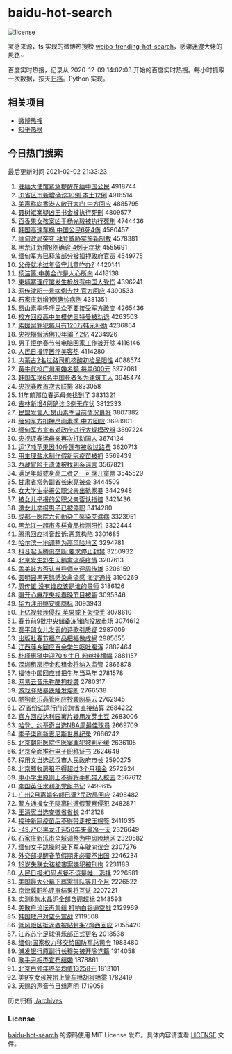 # baidu-hot-search

[![license](https://img.shields.io/github/license/Arrackisarookie/baidu-hot-search)](https://github.com/Arrackisarookie/baidu-hot-search/blob/master/LICENSE)

灵感来源，ts 实现的微博热搜榜 [weibo-trending-hot-search](https://github.com/justjavac/weibo-trending-hot-search)，感谢[迷渡](https://github.com/justjavac)大佬的思路~

百度实时热搜，记录从 2020-12-09 14:02:03 开始的百度实时热搜。每小时抓取一次数据，按天[归档](./archives)。Python 实现。

## 相关项目
+ [微博热搜](https://github.com/Arrackisarookie/weibo-hot-search)
+ [知乎热榜](https://github.com/Arrackisarookie/zhihu-top-search)

## 今日热门搜索

<!-- Rank Begin -->

最后更新时间 2021-02-02 21:33:23

1. [驻缅大使馆紧急提醒在缅中国公民](http://www.baidu.com/baidu?cl=3&tn=SE_baiduhomet8_jmjb7mjw&rsv_dl=fyb_top&fr=top1000&wd=%D7%A4%C3%E5%B4%F3%CA%B9%B9%DD%BD%F4%BC%B1%CC%E1%D0%D1%D4%DA%C3%E5%D6%D0%B9%FA%B9%AB%C3%F1) 4918744
1. [31省区市新增确诊30例 本土12例](http://www.baidu.com/baidu?cl=3&tn=SE_baiduhomet8_jmjb7mjw&rsv_dl=fyb_top&fr=top1000&wd=31%CA%A1%C7%F8%CA%D0%D0%C2%D4%F6%C8%B7%D5%EF30%C0%FD%20%B1%BE%CD%C112%C0%FD) 4916514
1. [美声称向香港人敞开大门 中方回应](http://www.baidu.com/baidu?cl=3&tn=SE_baiduhomet8_jmjb7mjw&rsv_dl=fyb_top&fr=top1000&wd=%C3%C0%C9%F9%B3%C6%CF%F2%CF%E3%B8%DB%C8%CB%B3%A8%BF%AA%B4%F3%C3%C5%20%D6%D0%B7%BD%BB%D8%D3%A6) 4885795
1. [聂树斌案疑凶王书金被执行死刑](http://www.baidu.com/baidu?cl=3&tn=SE_baiduhomet8_jmjb7mjw&rsv_dl=fyb_top&fr=top1000&wd=%C4%F4%CA%F7%B1%F3%B0%B8%D2%C9%D0%D7%CD%F5%CA%E9%BD%F0%B1%BB%D6%B4%D0%D0%CB%C0%D0%CC) 4809577
1. [百香果女孩案凶手杨光毅被执行死刑](http://www.baidu.com/baidu?cl=3&tn=SE_baiduhomet8_jmjb7mjw&rsv_dl=fyb_top&fr=top1000&wd=%B0%D9%CF%E3%B9%FB%C5%AE%BA%A2%B0%B8%D0%D7%CA%D6%D1%EE%B9%E2%D2%E3%B1%BB%D6%B4%D0%D0%CB%C0%D0%CC) 4744436
1. [韩国高速车祸 中国公民6死4伤](http://www.baidu.com/baidu?cl=3&tn=SE_baiduhomet8_jmjb7mjw&rsv_dl=fyb_top&fr=top1000&wd=%BA%AB%B9%FA%B8%DF%CB%D9%B3%B5%BB%F6%20%D6%D0%B9%FA%B9%AB%C3%F16%CB%C04%C9%CB) 4580457
1. [缅甸政局突变 拜登威胁实施新制裁](http://www.baidu.com/baidu?cl=3&tn=SE_baiduhomet8_jmjb7mjw&rsv_dl=fyb_top&fr=top1000&wd=%C3%E5%B5%E9%D5%FE%BE%D6%CD%BB%B1%E4%20%B0%DD%B5%C7%CD%FE%D0%B2%CA%B5%CA%A9%D0%C2%D6%C6%B2%C3) 4578381
1. [黑龙江新增8例确诊 4例无症状](http://www.baidu.com/baidu?cl=3&tn=SE_baiduhomet8_jmjb7mjw&rsv_dl=fyb_top&fr=top1000&wd=%BA%DA%C1%FA%BD%AD%D0%C2%D4%F68%C0%FD%C8%B7%D5%EF%204%C0%FD%CE%DE%D6%A2%D7%B4) 4555691
1. [缅甸军方已释放部分被扣押政府官员](http://www.baidu.com/baidu?cl=3&tn=SE_baiduhomet8_jmjb7mjw&rsv_dl=fyb_top&fr=top1000&wd=%C3%E5%B5%E9%BE%FC%B7%BD%D2%D1%CA%CD%B7%C5%B2%BF%B7%D6%B1%BB%BF%DB%D1%BA%D5%FE%B8%AE%B9%D9%D4%B1) 4549775
1. [父母就地过年留守儿童咋办?](http://www.baidu.com/baidu?cl=3&tn=SE_baiduhomet8_jmjb7mjw&rsv_dl=fyb_top&fr=top1000&wd=%B8%B8%C4%B8%BE%CD%B5%D8%B9%FD%C4%EA%C1%F4%CA%D8%B6%F9%CD%AF%D5%A6%B0%EC%3F) 4420141
1. [杨洁篪:中美合作是人心所向](http://www.baidu.com/baidu?cl=3&tn=SE_baiduhomet8_jmjb7mjw&rsv_dl=fyb_top&fr=top1000&wd=%D1%EE%BD%E0%F3%F8%3A%D6%D0%C3%C0%BA%CF%D7%F7%CA%C7%C8%CB%D0%C4%CB%F9%CF%F2) 4418138
1. [柬埔寨理疗馆发生枪战有中国人受伤](http://www.baidu.com/baidu?cl=3&tn=SE_baiduhomet8_jmjb7mjw&rsv_dl=fyb_top&fr=top1000&wd=%BC%ED%C6%D2%D5%AF%C0%ED%C1%C6%B9%DD%B7%A2%C9%FA%C7%B9%D5%BD%D3%D0%D6%D0%B9%FA%C8%CB%CA%DC%C9%CB) 4396241
1. [网传沈阳一号病例去世 官方回应](http://www.baidu.com/baidu?cl=3&tn=SE_baiduhomet8_jmjb7mjw&rsv_dl=fyb_top&fr=top1000&wd=%CD%F8%B4%AB%C9%F2%D1%F4%D2%BB%BA%C5%B2%A1%C0%FD%C8%A5%CA%C0%20%B9%D9%B7%BD%BB%D8%D3%A6) 4390533
1. [石家庄新增1例确诊病例](http://www.baidu.com/baidu?cl=3&tn=SE_baiduhomet8_jmjb7mjw&rsv_dl=fyb_top&fr=top1000&wd=%CA%AF%BC%D2%D7%AF%D0%C2%D4%F61%C0%FD%C8%B7%D5%EF%B2%A1%C0%FD) 4381351
1. [昂山素季呼吁民众不要接受军方政变](http://www.baidu.com/baidu?cl=3&tn=SE_baiduhomet8_jmjb7mjw&rsv_dl=fyb_top&fr=top1000&wd=%B0%BA%C9%BD%CB%D8%BC%BE%BA%F4%D3%F5%C3%F1%D6%DA%B2%BB%D2%AA%BD%D3%CA%DC%BE%FC%B7%BD%D5%FE%B1%E4) 4265436
1. [校方回应高中生模仿奥特曼被劝退](http://www.baidu.com/baidu?cl=3&tn=SE_baiduhomet8_jmjb7mjw&rsv_dl=fyb_top&fr=top1000&wd=%D0%A3%B7%BD%BB%D8%D3%A6%B8%DF%D6%D0%C9%FA%C4%A3%B7%C2%B0%C2%CC%D8%C2%FC%B1%BB%C8%B0%CD%CB) 4263503
1. [素媛案罪犯每月有120万韩元补助](http://www.baidu.com/baidu?cl=3&tn=SE_baiduhomet8_jmjb7mjw&rsv_dl=fyb_top&fr=top1000&wd=%CB%D8%E6%C2%B0%B8%D7%EF%B7%B8%C3%BF%D4%C2%D3%D0120%CD%F2%BA%AB%D4%AA%B2%B9%D6%FA) 4236864
1. [央视揭假活佛10年骗了2亿](http://www.baidu.com/baidu?cl=3&tn=SE_baiduhomet8_jmjb7mjw&rsv_dl=fyb_top&fr=top1000&wd=%D1%EB%CA%D3%BD%D2%BC%D9%BB%EE%B7%F010%C4%EA%C6%AD%C1%CB2%D2%DA) 4234926
1. [男子拒绝春节带电脑回家工作被开除](http://www.baidu.com/baidu?cl=3&tn=SE_baiduhomet8_jmjb7mjw&rsv_dl=fyb_top&fr=top1000&wd=%C4%D0%D7%D3%BE%DC%BE%F8%B4%BA%BD%DA%B4%F8%B5%E7%C4%D4%BB%D8%BC%D2%B9%A4%D7%F7%B1%BB%BF%AA%B3%FD) 4116146
1. [人民日报评医疗美容热](http://www.baidu.com/baidu?cl=3&tn=SE_baiduhomet8_jmjb7mjw&rsv_dl=fyb_top&fr=top1000&wd=%C8%CB%C3%F1%C8%D5%B1%A8%C6%C0%D2%BD%C1%C6%C3%C0%C8%DD%C8%C8) 4114280
1. [内蒙古2名过路司机核酸初检呈阳性](http://www.baidu.com/baidu?cl=3&tn=SE_baiduhomet8_jmjb7mjw&rsv_dl=fyb_top&fr=top1000&wd=%C4%DA%C3%C9%B9%C52%C3%FB%B9%FD%C2%B7%CB%BE%BB%FA%BA%CB%CB%E1%B3%F5%BC%EC%B3%CA%D1%F4%D0%D4) 4088574
1. [黄牛代抢广州离婚名额 每单600元](http://www.baidu.com/baidu?cl=3&tn=SE_baiduhomet8_jmjb7mjw&rsv_dl=fyb_top&fr=top1000&wd=%BB%C6%C5%A3%B4%FA%C7%C0%B9%E3%D6%DD%C0%EB%BB%E9%C3%FB%B6%EE%20%C3%BF%B5%A5600%D4%AA) 3972081
1. [韩国车祸6名中国死者多为建筑工人](http://www.baidu.com/baidu?cl=3&tn=SE_baiduhomet8_jmjb7mjw&rsv_dl=fyb_top&fr=top1000&wd=%BA%AB%B9%FA%B3%B5%BB%F66%C3%FB%D6%D0%B9%FA%CB%C0%D5%DF%B6%E0%CE%AA%BD%A8%D6%FE%B9%A4%C8%CB) 3945474
1. [央视春晚首次大联排](http://www.baidu.com/baidu?cl=3&tn=SE_baiduhomet8_jmjb7mjw&rsv_dl=fyb_top&fr=top1000&wd=%D1%EB%CA%D3%B4%BA%CD%ED%CA%D7%B4%CE%B4%F3%C1%AA%C5%C5) 3833058
1. [11年前那位春运母亲找到了](http://www.baidu.com/baidu?cl=3&tn=SE_baiduhomet8_jmjb7mjw&rsv_dl=fyb_top&fr=top1000&wd=11%C4%EA%C7%B0%C4%C7%CE%BB%B4%BA%D4%CB%C4%B8%C7%D7%D5%D2%B5%BD%C1%CB) 3831321
1. [吉林新增4例确诊 3例无症状](http://www.baidu.com/baidu?cl=3&tn=SE_baiduhomet8_jmjb7mjw&rsv_dl=fyb_top&fr=top1000&wd=%BC%AA%C1%D6%D0%C2%D4%F64%C0%FD%C8%B7%D5%EF%203%C0%FD%CE%DE%D6%A2%D7%B4) 3812333
1. [民盟发言人:昂山素季目前情况良好](http://www.baidu.com/baidu?cl=3&tn=SE_baiduhomet8_jmjb7mjw&rsv_dl=fyb_top&fr=top1000&wd=%C3%F1%C3%CB%B7%A2%D1%D4%C8%CB%3A%B0%BA%C9%BD%CB%D8%BC%BE%C4%BF%C7%B0%C7%E9%BF%F6%C1%BC%BA%C3) 3807382
1. [缅甸军方扣押昂山素季 中方回应](http://www.baidu.com/baidu?cl=3&tn=SE_baiduhomet8_jmjb7mjw&rsv_dl=fyb_top&fr=top1000&wd=%C3%E5%B5%E9%BE%FC%B7%BD%BF%DB%D1%BA%B0%BA%C9%BD%CB%D8%BC%BE%20%D6%D0%B7%BD%BB%D8%D3%A6) 3698901
1. [缅甸军方宣布对政府进行大规模改组](http://www.baidu.com/baidu?cl=3&tn=SE_baiduhomet8_jmjb7mjw&rsv_dl=fyb_top&fr=top1000&wd=%C3%E5%B5%E9%BE%FC%B7%BD%D0%FB%B2%BC%B6%D4%D5%FE%B8%AE%BD%F8%D0%D0%B4%F3%B9%E6%C4%A3%B8%C4%D7%E9) 3697224
1. [央视评春运母亲再次打动国人](http://www.baidu.com/baidu?cl=3&tn=SE_baiduhomet8_jmjb7mjw&rsv_dl=fyb_top&fr=top1000&wd=%D1%EB%CA%D3%C6%C0%B4%BA%D4%CB%C4%B8%C7%D7%D4%D9%B4%CE%B4%F2%B6%AF%B9%FA%C8%CB) 3674124
1. [运17吨苹果因40斤篷布被收过路费](http://www.baidu.com/baidu?cl=3&tn=SE_baiduhomet8_jmjb7mjw&rsv_dl=fyb_top&fr=top1000&wd=%D4%CB17%B6%D6%C6%BB%B9%FB%D2%F240%BD%EF%C5%F1%B2%BC%B1%BB%CA%D5%B9%FD%C2%B7%B7%D1) 3620713
1. [用生理盐水制作假新冠疫苗被抓](http://www.baidu.com/baidu?cl=3&tn=SE_baiduhomet8_jmjb7mjw&rsv_dl=fyb_top&fr=top1000&wd=%D3%C3%C9%FA%C0%ED%D1%CE%CB%AE%D6%C6%D7%F7%BC%D9%D0%C2%B9%DA%D2%DF%C3%E7%B1%BB%D7%A5) 3569439
1. [西藏冒险王遗体被找到系谣言](http://www.baidu.com/baidu?cl=3&tn=SE_baiduhomet8_jmjb7mjw&rsv_dl=fyb_top&fr=top1000&wd=%CE%F7%B2%D8%C3%B0%CF%D5%CD%F5%D2%C5%CC%E5%B1%BB%D5%D2%B5%BD%CF%B5%D2%A5%D1%D4) 3567821
1. [满足年龄或身高二者之一可享儿童票](http://www.baidu.com/baidu?cl=3&tn=SE_baiduhomet8_jmjb7mjw&rsv_dl=fyb_top&fr=top1000&wd=%C2%FA%D7%E3%C4%EA%C1%E4%BB%F2%C9%ED%B8%DF%B6%FE%D5%DF%D6%AE%D2%BB%BF%C9%CF%ED%B6%F9%CD%AF%C6%B1) 3545529
1. [甘肃省常务副省长宋亮被查](http://www.baidu.com/baidu?cl=3&tn=SE_baiduhomet8_jmjb7mjw&rsv_dl=fyb_top&fr=top1000&wd=%B8%CA%CB%E0%CA%A1%B3%A3%CE%F1%B8%B1%CA%A1%B3%A4%CB%CE%C1%C1%B1%BB%B2%E9) 3444509
1. [女大学生举报公职父亲出轨家暴](http://www.baidu.com/baidu?cl=3&tn=SE_baiduhomet8_jmjb7mjw&rsv_dl=fyb_top&fr=top1000&wd=%C5%AE%B4%F3%D1%A7%C9%FA%BE%D9%B1%A8%B9%AB%D6%B0%B8%B8%C7%D7%B3%F6%B9%EC%BC%D2%B1%A9) 3442948
1. [被女儿举报的公职父亲否认指控](http://www.baidu.com/baidu?cl=3&tn=SE_baiduhomet8_jmjb7mjw&rsv_dl=fyb_top&fr=top1000&wd=%B1%BB%C5%AE%B6%F9%BE%D9%B1%A8%B5%C4%B9%AB%D6%B0%B8%B8%C7%D7%B7%F1%C8%CF%D6%B8%BF%D8) 3421436
1. [遭女儿举报男子已被停职](http://www.baidu.com/baidu?cl=3&tn=SE_baiduhomet8_jmjb7mjw&rsv_dl=fyb_top&fr=top1000&wd=%D4%E2%C5%AE%B6%F9%BE%D9%B1%A8%C4%D0%D7%D3%D2%D1%B1%BB%CD%A3%D6%B0) 3414280
1. [成都一医院六旬勤杂工感染艾滋病](http://www.baidu.com/baidu?cl=3&tn=SE_baiduhomet8_jmjb7mjw&rsv_dl=fyb_top&fr=top1000&wd=%B3%C9%B6%BC%D2%BB%D2%BD%D4%BA%C1%F9%D1%AE%C7%DA%D4%D3%B9%A4%B8%D0%C8%BE%B0%AC%D7%CC%B2%A1) 3323951
1. [黑龙江一超市多样食品检测阳性](http://www.baidu.com/baidu?cl=3&tn=SE_baiduhomet8_jmjb7mjw&rsv_dl=fyb_top&fr=top1000&wd=%BA%DA%C1%FA%BD%AD%D2%BB%B3%AC%CA%D0%B6%E0%D1%F9%CA%B3%C6%B7%BC%EC%B2%E2%D1%F4%D0%D4) 3322444
1. [腾讯回应抖音起诉:恶意构陷](http://www.baidu.com/baidu?cl=3&tn=SE_baiduhomet8_jmjb7mjw&rsv_dl=fyb_top&fr=top1000&wd=%CC%DA%D1%B6%BB%D8%D3%A6%B6%B6%D2%F4%C6%F0%CB%DF%3A%B6%F1%D2%E2%B9%B9%CF%DD) 3301685
1. [哈尔滨一地调整为高风险地区](http://www.baidu.com/baidu?cl=3&tn=SE_baiduhomet8_jmjb7mjw&rsv_dl=fyb_top&fr=top1000&wd=%B9%FE%B6%FB%B1%F5%D2%BB%B5%D8%B5%F7%D5%FB%CE%AA%B8%DF%B7%E7%CF%D5%B5%D8%C7%F8) 3294781
1. [抖音起诉腾讯垄断:要求停止封禁](http://www.baidu.com/baidu?cl=3&tn=SE_baiduhomet8_jmjb7mjw&rsv_dl=fyb_top&fr=top1000&wd=%B6%B6%D2%F4%C6%F0%CB%DF%CC%DA%D1%B6%C2%A2%B6%CF%3A%D2%AA%C7%F3%CD%A3%D6%B9%B7%E2%BD%FB) 3250932
1. [北京发生野生天鹅禽流感疫情](http://www.baidu.com/baidu?cl=3&tn=SE_baiduhomet8_jmjb7mjw&rsv_dl=fyb_top&fr=top1000&wd=%B1%B1%BE%A9%B7%A2%C9%FA%D2%B0%C9%FA%CC%EC%B6%EC%C7%DD%C1%F7%B8%D0%D2%DF%C7%E9) 3207613
1. [孟美岐方否认当导师点评周传雄](http://www.baidu.com/baidu?cl=3&tn=SE_baiduhomet8_jmjb7mjw&rsv_dl=fyb_top&fr=top1000&wd=%C3%CF%C3%C0%E1%AA%B7%BD%B7%F1%C8%CF%B5%B1%B5%BC%CA%A6%B5%E3%C6%C0%D6%DC%B4%AB%D0%DB) 3206159
1. [圆明园黑天鹅感染禽流感 海淀通报](http://www.baidu.com/baidu?cl=3&tn=SE_baiduhomet8_jmjb7mjw&rsv_dl=fyb_top&fr=top1000&wd=%D4%B2%C3%F7%D4%B0%BA%DA%CC%EC%B6%EC%B8%D0%C8%BE%C7%DD%C1%F7%B8%D0%20%BA%A3%B5%ED%CD%A8%B1%A8) 3190269
1. [周传雄 没有谁应该是谁的导师](http://www.baidu.com/baidu?cl=3&tn=SE_baiduhomet8_jmjb7mjw&rsv_dl=fyb_top&fr=top1000&wd=%D6%DC%B4%AB%D0%DB%20%C3%BB%D3%D0%CB%AD%D3%A6%B8%C3%CA%C7%CB%AD%B5%C4%B5%BC%CA%A6) 3186126
1. [曝开心麻花央视春晚节目被毙](http://www.baidu.com/baidu?cl=3&tn=SE_baiduhomet8_jmjb7mjw&rsv_dl=fyb_top&fr=top1000&wd=%C6%D8%BF%AA%D0%C4%C2%E9%BB%A8%D1%EB%CA%D3%B4%BA%CD%ED%BD%DA%C4%BF%B1%BB%B1%D0) 3095346
1. [华为注册姚安娜商标](http://www.baidu.com/baidu?cl=3&tn=SE_baiduhomet8_jmjb7mjw&rsv_dl=fyb_top&fr=top1000&wd=%BB%AA%CE%AA%D7%A2%B2%E1%D2%A6%B0%B2%C4%C8%C9%CC%B1%EA) 3093943
1. [上亿视频涉侵权 苹果或下架快手](http://www.baidu.com/baidu?cl=3&tn=SE_baiduhomet8_jmjb7mjw&rsv_dl=fyb_top&fr=top1000&wd=%C9%CF%D2%DA%CA%D3%C6%B5%C9%E6%C7%D6%C8%A8%20%C6%BB%B9%FB%BB%F2%CF%C2%BC%DC%BF%EC%CA%D6) 3078610
1. [春节前9批中央储备冻猪肉投放市场](http://www.baidu.com/baidu?cl=3&tn=SE_baiduhomet8_jmjb7mjw&rsv_dl=fyb_top&fr=top1000&wd=%B4%BA%BD%DA%C7%B09%C5%FA%D6%D0%D1%EB%B4%A2%B1%B8%B6%B3%D6%ED%C8%E2%CD%B6%B7%C5%CA%D0%B3%A1) 3074612
1. [贾平凹女儿发表的诗歌引质疑](http://www.baidu.com/baidu?cl=3&tn=SE_baiduhomet8_jmjb7mjw&rsv_dl=fyb_top&fr=top1000&wd=%BC%D6%C6%BD%B0%BC%C5%AE%B6%F9%B7%A2%B1%ED%B5%C4%CA%AB%B8%E8%D2%FD%D6%CA%D2%C9) 2987009
1. [出版社春节福产品把福做成祸](http://www.baidu.com/baidu?cl=3&tn=SE_baiduhomet8_jmjb7mjw&rsv_dl=fyb_top&fr=top1000&wd=%B3%F6%B0%E6%C9%E7%B4%BA%BD%DA%B8%A3%B2%FA%C6%B7%B0%D1%B8%A3%D7%F6%B3%C9%BB%F6) 2985655
1. [江西萍乡回应百余学生呕吐腹泻](http://www.baidu.com/baidu?cl=3&tn=SE_baiduhomet8_jmjb7mjw&rsv_dl=fyb_top&fr=top1000&wd=%BD%AD%CE%F7%C6%BC%CF%E7%BB%D8%D3%A6%B0%D9%D3%E0%D1%A7%C9%FA%C5%BB%CD%C2%B8%B9%D0%BA) 2882464
1. [朴槿惠狱中迎70岁生日 粉丝挂横幅](http://www.baidu.com/baidu?cl=3&tn=SE_baiduhomet8_jmjb7mjw&rsv_dl=fyb_top&fr=top1000&wd=%C6%D3%E9%C8%BB%DD%D3%FC%D6%D0%D3%AD70%CB%EA%C9%FA%C8%D5%20%B7%DB%CB%BF%B9%D2%BA%E1%B7%F9) 2881157
1. [深圳租房押金和租金将纳入监管](http://www.baidu.com/baidu?cl=3&tn=SE_baiduhomet8_jmjb7mjw&rsv_dl=fyb_top&fr=top1000&wd=%C9%EE%DB%DA%D7%E2%B7%BF%D1%BA%BD%F0%BA%CD%D7%E2%BD%F0%BD%AB%C4%C9%C8%EB%BC%E0%B9%DC) 2866878
1. [福特中国回应错把牛年当马年](http://www.baidu.com/baidu?cl=3&tn=SE_baiduhomet8_jmjb7mjw&rsv_dl=fyb_top&fr=top1000&wd=%B8%A3%CC%D8%D6%D0%B9%FA%BB%D8%D3%A6%B4%ED%B0%D1%C5%A3%C4%EA%B5%B1%C2%ED%C4%EA) 2781578
1. [网易云音乐称酷狗抄袭](http://www.baidu.com/baidu?cl=3&tn=SE_baiduhomet8_jmjb7mjw&rsv_dl=fyb_top&fr=top1000&wd=%CD%F8%D2%D7%D4%C6%D2%F4%C0%D6%B3%C6%BF%E1%B9%B7%B3%AD%CF%AE) 2780317
1. [游戏驿站暴跌触发熔断](http://www.baidu.com/baidu?cl=3&tn=SE_baiduhomet8_jmjb7mjw&rsv_dl=fyb_top&fr=top1000&wd=%D3%CE%CF%B7%E6%E4%D5%BE%B1%A9%B5%F8%B4%A5%B7%A2%C8%DB%B6%CF) 2766538
1. [酷狗音乐高管回应抄袭网易云](http://www.baidu.com/baidu?cl=3&tn=SE_baiduhomet8_jmjb7mjw&rsv_dl=fyb_top&fr=top1000&wd=%BF%E1%B9%B7%D2%F4%C0%D6%B8%DF%B9%DC%BB%D8%D3%A6%B3%AD%CF%AE%CD%F8%D2%D7%D4%C6) 2762945
1. [27省份试运行门诊跨省直接结算](http://www.baidu.com/baidu?cl=3&tn=SE_baiduhomet8_jmjb7mjw&rsv_dl=fyb_top&fr=top1000&wd=27%CA%A1%B7%DD%CA%D4%D4%CB%D0%D0%C3%C5%D5%EF%BF%E7%CA%A1%D6%B1%BD%D3%BD%E1%CB%E3) 2684222
1. [官方回应达利园薯片疑用发芽土豆](http://www.baidu.com/baidu?cl=3&tn=SE_baiduhomet8_jmjb7mjw&rsv_dl=fyb_top&fr=top1000&wd=%B9%D9%B7%BD%BB%D8%D3%A6%B4%EF%C0%FB%D4%B0%CA%ED%C6%AC%D2%C9%D3%C3%B7%A2%D1%BF%CD%C1%B6%B9) 2683006
1. [哈登、约基奇当选NBA周最佳球员](http://www.baidu.com/baidu?cl=3&tn=SE_baiduhomet8_jmjb7mjw&rsv_dl=fyb_top&fr=top1000&wd=%B9%FE%B5%C7%A1%A2%D4%BC%BB%F9%C6%E6%B5%B1%D1%A1NBA%D6%DC%D7%EE%BC%D1%C7%F2%D4%B1) 2669709
1. [李子柒刷新吉尼斯世界纪录](http://www.baidu.com/baidu?cl=3&tn=SE_baiduhomet8_jmjb7mjw&rsv_dl=fyb_top&fr=top1000&wd=%C0%EE%D7%D3%C6%E2%CB%A2%D0%C2%BC%AA%C4%E1%CB%B9%CA%C0%BD%E7%BC%CD%C2%BC) 2666242
1. [北京朝阳医院伤医案罪犯被判死缓](http://www.baidu.com/baidu?cl=3&tn=SE_baiduhomet8_jmjb7mjw&rsv_dl=fyb_top&fr=top1000&wd=%B1%B1%BE%A9%B3%AF%D1%F4%D2%BD%D4%BA%C9%CB%D2%BD%B0%B8%D7%EF%B7%B8%B1%BB%C5%D0%CB%C0%BB%BA) 2636105
1. [北京全面推行电子职称证书](http://www.baidu.com/baidu?cl=3&tn=SE_baiduhomet8_jmjb7mjw&rsv_dl=fyb_top&fr=top1000&wd=%B1%B1%BE%A9%C8%AB%C3%E6%CD%C6%D0%D0%B5%E7%D7%D3%D6%B0%B3%C6%D6%A4%CA%E9) 2624649
1. [程用文当选武汉市人民政府市长](http://www.baidu.com/baidu?cl=3&tn=SE_baiduhomet8_jmjb7mjw&rsv_dl=fyb_top&fr=top1000&wd=%B3%CC%D3%C3%CE%C4%B5%B1%D1%A1%CE%E4%BA%BA%CA%D0%C8%CB%C3%F1%D5%FE%B8%AE%CA%D0%B3%A4) 2590275
1. [北京预收房租不得超过3个月租金](http://www.baidu.com/baidu?cl=3&tn=SE_baiduhomet8_jmjb7mjw&rsv_dl=fyb_top&fr=top1000&wd=%B1%B1%BE%A9%D4%A4%CA%D5%B7%BF%D7%E2%B2%BB%B5%C3%B3%AC%B9%FD3%B8%F6%D4%C2%D7%E2%BD%F0) 2572924
1. [中小学生原则上不得将手机带入校园](http://www.baidu.com/baidu?cl=3&tn=SE_baiduhomet8_jmjb7mjw&rsv_dl=fyb_top&fr=top1000&wd=%D6%D0%D0%A1%D1%A7%C9%FA%D4%AD%D4%F2%C9%CF%B2%BB%B5%C3%BD%AB%CA%D6%BB%FA%B4%F8%C8%EB%D0%A3%D4%B0) 2567612
1. [李国英任水利部党组书记](http://www.baidu.com/baidu?cl=3&tn=SE_baiduhomet8_jmjb7mjw&rsv_dl=fyb_top&fr=top1000&wd=%C0%EE%B9%FA%D3%A2%C8%CE%CB%AE%C0%FB%B2%BF%B5%B3%D7%E9%CA%E9%BC%C7) 2499615
1. [广州2月离婚名额已满?民政局回应](http://www.baidu.com/baidu?cl=3&tn=SE_baiduhomet8_jmjb7mjw&rsv_dl=fyb_top&fr=top1000&wd=%B9%E3%D6%DD2%D4%C2%C0%EB%BB%E9%C3%FB%B6%EE%D2%D1%C2%FA%3F%C3%F1%D5%FE%BE%D6%BB%D8%D3%A6) 2498482
1. [警方通报女子隔离时遭假警察侵犯](http://www.baidu.com/baidu?cl=3&tn=SE_baiduhomet8_jmjb7mjw&rsv_dl=fyb_top&fr=top1000&wd=%BE%AF%B7%BD%CD%A8%B1%A8%C5%AE%D7%D3%B8%F4%C0%EB%CA%B1%D4%E2%BC%D9%BE%AF%B2%EC%C7%D6%B7%B8) 2482871
1. [王清宪当选安徽省省长](http://www.baidu.com/baidu?cl=3&tn=SE_baiduhomet8_jmjb7mjw&rsv_dl=fyb_top&fr=top1000&wd=%CD%F5%C7%E5%CF%DC%B5%B1%D1%A1%B0%B2%BB%D5%CA%A1%CA%A1%B3%A4) 2412128
1. [接种新冠疫苗后不得带走按压棉签](http://www.baidu.com/baidu?cl=3&tn=SE_baiduhomet8_jmjb7mjw&rsv_dl=fyb_top&fr=top1000&wd=%BD%D3%D6%D6%D0%C2%B9%DA%D2%DF%C3%E7%BA%F3%B2%BB%B5%C3%B4%F8%D7%DF%B0%B4%D1%B9%C3%DE%C7%A9) 2411035
1. [-49.7℃!黑龙江迎50年来最冷一天](http://www.baidu.com/baidu?cl=3&tn=SE_baiduhomet8_jmjb7mjw&rsv_dl=fyb_top&fr=top1000&wd=-49.7%A1%E6%21%BA%DA%C1%FA%BD%AD%D3%AD50%C4%EA%C0%B4%D7%EE%C0%E4%D2%BB%CC%EC) 2326649
1. [石家庄新乐市全域调整为中风险地区](http://www.baidu.com/baidu?cl=3&tn=SE_baiduhomet8_jmjb7mjw&rsv_dl=fyb_top&fr=top1000&wd=%CA%AF%BC%D2%D7%AF%D0%C2%C0%D6%CA%D0%C8%AB%D3%F2%B5%F7%D5%FB%CE%AA%D6%D0%B7%E7%CF%D5%B5%D8%C7%F8) 2320582
1. [缅甸女子跳操时录下军车驶向议会](http://www.baidu.com/baidu?cl=3&tn=SE_baiduhomet8_jmjb7mjw&rsv_dl=fyb_top&fr=top1000&wd=%C3%E5%B5%E9%C5%AE%D7%D3%CC%F8%B2%D9%CA%B1%C2%BC%CF%C2%BE%FC%B3%B5%CA%BB%CF%F2%D2%E9%BB%E1) 2307276
1. [外交部提醒春节假期非必要不出国](http://www.baidu.com/baidu?cl=3&tn=SE_baiduhomet8_jmjb7mjw&rsv_dl=fyb_top&fr=top1000&wd=%CD%E2%BD%BB%B2%BF%CC%E1%D0%D1%B4%BA%BD%DA%BC%D9%C6%DA%B7%C7%B1%D8%D2%AA%B2%BB%B3%F6%B9%FA) 2246234
1. [19岁失联女孩被害案嫌犯被刑拘](http://www.baidu.com/baidu?cl=3&tn=SE_baiduhomet8_jmjb7mjw&rsv_dl=fyb_top&fr=top1000&wd=19%CB%EA%CA%A7%C1%AA%C5%AE%BA%A2%B1%BB%BA%A6%B0%B8%CF%D3%B7%B8%B1%BB%D0%CC%BE%D0) 2231188
1. [人民日报:扫码点餐不该是唯一选择](http://www.baidu.com/baidu?cl=3&tn=SE_baiduhomet8_jmjb7mjw&rsv_dl=fyb_top&fr=top1000&wd=%C8%CB%C3%F1%C8%D5%B1%A8%3A%C9%A8%C2%EB%B5%E3%B2%CD%B2%BB%B8%C3%CA%C7%CE%A8%D2%BB%D1%A1%D4%F1) 2226581
1. [美国最大公墓下葬需排队等几个月](http://www.baidu.com/baidu?cl=3&tn=SE_baiduhomet8_jmjb7mjw&rsv_dl=fyb_top&fr=top1000&wd=%C3%C0%B9%FA%D7%EE%B4%F3%B9%AB%C4%B9%CF%C2%D4%E1%D0%E8%C5%C5%B6%D3%B5%C8%BC%B8%B8%F6%D4%C2) 2226522
1. [京津冀职称评审结果将互认](http://www.baidu.com/baidu?cl=3&tn=SE_baiduhomet8_jmjb7mjw&rsv_dl=fyb_top&fr=top1000&wd=%BE%A9%BD%F2%BC%BD%D6%B0%B3%C6%C6%C0%C9%F3%BD%E1%B9%FB%BD%AB%BB%A5%C8%CF) 2207221
1. [实测8款水晶泥全部含硼超标](http://www.baidu.com/baidu?cl=3&tn=SE_baiduhomet8_jmjb7mjw&rsv_dl=fyb_top&fr=top1000&wd=%CA%B5%B2%E28%BF%EE%CB%AE%BE%A7%C4%E0%C8%AB%B2%BF%BA%AC%C5%F0%B3%AC%B1%EA) 2148593
1. [美散户论坛再集结 打响白银逼空战](http://www.baidu.com/baidu?cl=3&tn=SE_baiduhomet8_jmjb7mjw&rsv_dl=fyb_top&fr=top1000&wd=%C3%C0%C9%A2%BB%A7%C2%DB%CC%B3%D4%D9%BC%AF%BD%E1%20%B4%F2%CF%EC%B0%D7%D2%F8%B1%C6%BF%D5%D5%BD) 2129969
1. [韩国散户对空头宣战](http://www.baidu.com/baidu?cl=3&tn=SE_baiduhomet8_jmjb7mjw&rsv_dl=fyb_top&fr=top1000&wd=%BA%AB%B9%FA%C9%A2%BB%A7%B6%D4%BF%D5%CD%B7%D0%FB%D5%BD) 2119508
1. [低风险区抵返者被贴封条?鸡西回应](http://www.baidu.com/baidu?cl=3&tn=SE_baiduhomet8_jmjb7mjw&rsv_dl=fyb_top&fr=top1000&wd=%B5%CD%B7%E7%CF%D5%C7%F8%B5%D6%B7%B5%D5%DF%B1%BB%CC%F9%B7%E2%CC%F5%3F%BC%A6%CE%F7%BB%D8%D3%A6) 2055420
1. [江苏苏宁足球俱乐部正式更名](http://www.baidu.com/baidu?cl=3&tn=SE_baiduhomet8_jmjb7mjw&rsv_dl=fyb_top&fr=top1000&wd=%BD%AD%CB%D5%CB%D5%C4%FE%D7%E3%C7%F2%BE%E3%C0%D6%B2%BF%D5%FD%CA%BD%B8%FC%C3%FB) 2018538
1. [缅甸:国家权力移交给国防军总司令](http://www.baidu.com/baidu?cl=3&tn=SE_baiduhomet8_jmjb7mjw&rsv_dl=fyb_top&fr=top1000&wd=%C3%E5%B5%E9%3A%B9%FA%BC%D2%C8%A8%C1%A6%D2%C6%BD%BB%B8%F8%B9%FA%B7%C0%BE%FC%D7%DC%CB%BE%C1%EE) 1983480
1. [浦发银行原副行长穆矢被开除党籍](http://www.baidu.com/baidu?cl=3&tn=SE_baiduhomet8_jmjb7mjw&rsv_dl=fyb_top&fr=top1000&wd=%C6%D6%B7%A2%D2%F8%D0%D0%D4%AD%B8%B1%D0%D0%B3%A4%C4%C2%CA%B8%B1%BB%BF%AA%B3%FD%B5%B3%BC%AE) 1914058
1. [歌手尹相杰宣布结婚](http://www.baidu.com/baidu?cl=3&tn=SE_baiduhomet8_jmjb7mjw&rsv_dl=fyb_top&fr=top1000&wd=%B8%E8%CA%D6%D2%FC%CF%E0%BD%DC%D0%FB%B2%BC%BD%E1%BB%E9) 1878861
1. [北京白领年终奖均值13258元](http://www.baidu.com/baidu?cl=3&tn=SE_baiduhomet8_jmjb7mjw&rsv_dl=fyb_top&fr=top1000&wd=%B1%B1%BE%A9%B0%D7%C1%EC%C4%EA%D6%D5%BD%B1%BE%F9%D6%B513258%D4%AA) 1813101
1. [美9岁女孩被带上警车喷胡椒喷雾](http://www.baidu.com/baidu?cl=3&tn=SE_baiduhomet8_jmjb7mjw&rsv_dl=fyb_top&fr=top1000&wd=%C3%C09%CB%EA%C5%AE%BA%A2%B1%BB%B4%F8%C9%CF%BE%AF%B3%B5%C5%E7%BA%FA%BD%B7%C5%E7%CE%ED) 1782419
1. [天赐的声音节目组声明](http://www.baidu.com/baidu?cl=3&tn=SE_baiduhomet8_jmjb7mjw&rsv_dl=fyb_top&fr=top1000&wd=%CC%EC%B4%CD%B5%C4%C9%F9%D2%F4%BD%DA%C4%BF%D7%E9%C9%F9%C3%F7) 1719058
<!-- Rank End -->

历史归档 [./archives](./archives)

### License

[baidu-hot-search](https://github.com/Arrackisarookie/baidu-hot-search) 的源码使用 MIT License 发布。具体内容请查看 [LICENSE](./LICENSE) 文件。
